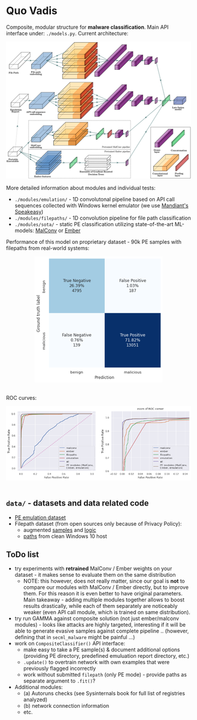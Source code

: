 # Quo Vadis

Composite, modular structure for **malware classification**. Main API interface under: `./models.py`. Current architecture:

<p align="center"><img src="img/composite_scheme.png" width=800><br>

More detailed information about modules and individual tests:

- `./modules/emulation/` - 1D convolutonal pipeline based on API call sequences collected with Windows kernel emulator (we use [Mandiant's Speakeasy](https://github.com/mandiant/speakeasy))
- `./modules/filepaths/` - 1D convolution pipeline for file path classification
- `./modules/sota/` - static PE classification utilizing state-of-the-art ML-models: [MalConv](modules/sota/malconv) or [Ember](modules/sota/ember)

Performance of this model on proprietary dataset - 90k PE samples with filepaths from real-world systems:

<center><img src="evaluation/composite/composite_validation_confusionmatrix.png" width=350></center><br>

ROC curves:

<center><img src="evaluation/composite/composite_roc_curves.png" width=800></center><br>

## `data/` - datasets and data related code

- [PE emulation dataset](data/emulation.dataset/emulation.dataset.7z)
- Filepath dataset (from open sources only because of Privacy Policy):
  - augmented [samples](data/path.dataset/dataset_malicious_augumented.txt) and [logic](data/path.dataset/augment/augmentation.ipynb)
  - [paths](data/path.dataset/dataset_benign_win10.txt) from clean Windows 10 host

## ToDo list

- try experiments with **retrained** MalConv / Ember weights on your dataset - it makes sense to evaluate them on the same distribution
  - NOTE: this however, does not really matter, since our goal is **not** to compare our modules with MalConv / Ember directly, but to improve them. For this reason it is even better to have original parameters. Main takeaway - adding multiple modules together allows to boost results drastically, while each of them separately are noticeably weaker (even API call module, which is trained on same distribution).
- try run GAMMA against composite solution (not just ember/malconv modules) - looks like attacks are highly targeted, interesting if it will be able to generate evasive samples against complete pipeline .. (however, defining that in `secml_malware` might be painful ...)
- work on `CompositeClassifier()` API interface:
  - make easy to take a PE sample(s) & document additional options (providing PE directory, predefined emuluation report directory, etc.)
  - `.update()` to overtrain network with own examples that were previously flagged incorrectly
  - work without submitted `filepath` (only PE mode) - provide paths as separate argument to `.fit()`?
- Additional modules:
  - (a) Autoruns checks (see Sysinternals book for full list of registries analyzed)
  - (b) network connection information
  - etc.
